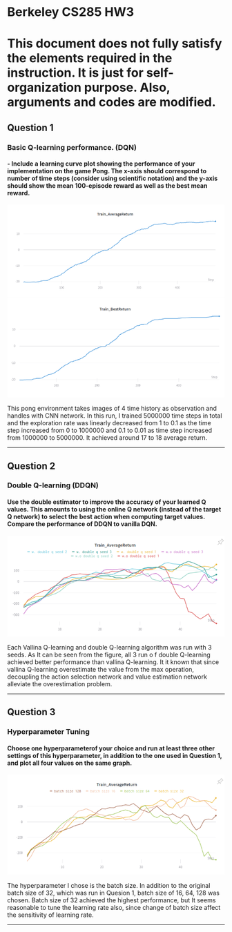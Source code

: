Berkeley CS285 HW3
==================
# This document does not fully satisfy the elements required in the instruction. It is just for self-organization purpose. Also, arguments and codes are modified.
## Question 1
### Basic Q-learning performance. (DQN)

#### - Include a learning curve plot showing the performance of your implementation on the game Pong. The x-axis should correspond to number of time steps (consider using scientific notation) and the y-axis should show the mean 100-episode reward as well as the best mean reward.

![Alt text](./cs285/picture/Q1_AverageReturn.png "Average Return of Pong Game with DQN")
![Alt text](./cs285/picture/Q1_BestReturn.png "Best Return of Pong Game with DQN")

This pong environment takes images of 4 time history as observation and handles with CNN network. In this run, I trained 5000000 time steps in total and the exploration rate was linearly decreased from 1 to 0.1 as the time step increased from 0 to 1000000 and 0.1 to 0.01 as time step increased from 1000000 to 5000000. It achieved around 17 to 18 average return.

---------------------------------------
## Question 2
### Double Q-learning (DDQN)
#### Use the double estimator to improve the accuracy of your learned Q values. This amounts to using the online Q network (instead of the target Q network) to select the best action when computing target values. Compare the performance of DDQN to vanilla DQN.

![Alt text](./cs285/picture/Q2_DoubleQEffectCompare.png "Comparison Between Vanilla Q-Learning and Double Q-Learning")

Each Vallina Q-learning and double Q-learning algorithm was run with 3 seeds. As It can be seen from the figure, all 3 run o f double Q-learning achieved better performance than vallina Q-learning. It it known that since vallina Q-learning overestimate the value from the max operation, decoupling the action selection network and value estimation network alleviate the overestimation problem.

---------------------------------------
## Question 3
### Hyperparameter Tuning 
#### Choose one hyperparameterof your choice and run at least three other settings of this hyperparameter, in addition to the one used in Question 1, and plot all four values on the same graph.

![Alt text](./cs285/picture/Q3_BatchSizeEffectCompare.png "Effect of Batch Size Comparision")

The hyperparameter I chose is the batch size. In addition to the original batch size of 32, which was run in Quesion 1, batch size of 16, 64, 128 was chosen. Batch size of 32 achieved the highest performance, but It seems reasonable to tune the learning rate also, since change of batch size affect the sensitivity of learning rate. 

---------------------------------------

